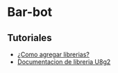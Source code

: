 # Bar-bot


## Tutoriales
- [¿Como agregar librerias?](https://www.youtube.com/watch?v=sDczUDt8ieo)
- [Documentacion de libreria U8g2](https://github.com/olikraus/u8g2/wiki/u8g2reference#drawstr)
